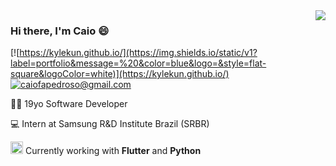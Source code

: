<img align='right' src="https://github-readme-stats.vercel.app/api?username=kylekun&show_icons=true">

### Hi there, I'm Caio 😄

[![https://kylekun.github.io/](https://img.shields.io/static/v1?label=portfolio&message=%20&color=blue&logo=&style=flat-square&logoColor=white)](https://kylekun.github.io/)
[![caiofapedroso@gmail.com](https://img.shields.io/static/v1?label=e-mail&message=%20&color=red&logo=gmail&style=flat-square&logoColor=white)](mailto:caiofapedroso@gmail.com)
  
  
👨‍💻 19yo Software Developer 

💻 Intern at Samsung R&D Institute Brazil (SRBR)

<img src="https://cdn.worldvectorlogo.com/logos/flutter-logo.svg" alt="Flutter" width="20" height="20"> Currently working with **Flutter** and **Python**



